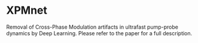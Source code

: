 # XPMnet
Removal of Cross-Phase Modulation artifacts in ultrafast pump-probe dynamics by Deep Learning.
Please refer to the paper for a full description.
